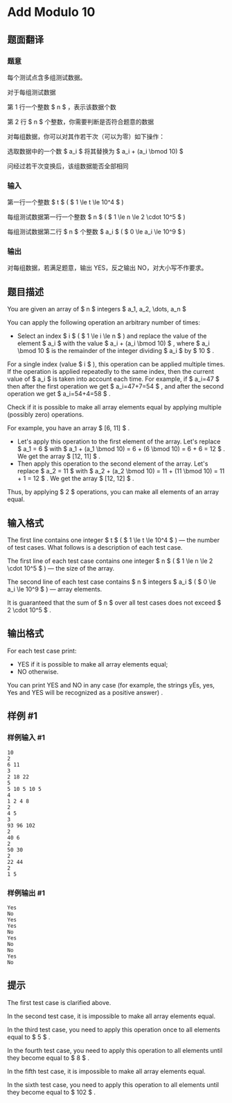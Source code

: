 # Add Modulo 10

## 题面翻译

### 题意
每个测试点含多组测试数据。

对于每组测试数据

第 1 行一个整数 $ n $ ，表示该数据个数

第 2 行 $ n $ 个整数，你需要判断是否符合题意的数据

对每组数据，你可以对其作若干次（可以为零）如下操作：

选取数据中的一个数  $ a_i $  将其替换为 $ a_i + (a_i \bmod 10) $ 

问经过若干次变换后，该组数据能否全部相同

### 输入

第一行一个整数 $ t $ ( $ 1 \le t \le 10^4 $ ) 

每组测试数据第一行一个整数 $ n $ ( $ 1 \le n \le 2 \cdot 10^5 $ ) 

每组测试数据第二行 $ n $ 个整数 $ a_i $ ( $ 0 \le a_i \le 10^9 $ ) 
### 输出

对每组数据，若满足题意，输出 YES，反之输出 NO，对大小写不作要求。

## 题目描述

You are given an array of $ n $ integers $ a_1, a_2, \dots, a_n $

You can apply the following operation an arbitrary number of times:

- Select an index $ i $ ( $ 1 \le i \le n $ ) and replace the value of the element $ a_i $ with the value $ a_i + (a_i \bmod 10) $ , where $ a_i \bmod 10 $ is the remainder of the integer dividing $ a_i $ by $ 10 $ .

For a single index (value $ i $ ), this operation can be applied multiple times. If the operation is applied repeatedly to the same index, then the current value of $ a_i $ is taken into account each time. For example, if $ a_i=47 $ then after the first operation we get $ a_i=47+7=54 $ , and after the second operation we get $ a_i=54+4=58 $ .

Check if it is possible to make all array elements equal by applying multiple (possibly zero) operations.

For example, you have an array $ [6, 11] $ .

- Let's apply this operation to the first element of the array. Let's replace $ a_1 = 6 $ with $ a_1 + (a_1 \bmod 10) = 6 + (6 \bmod 10) = 6 + 6 = 12 $ . We get the array $ [12, 11] $ .
- Then apply this operation to the second element of the array. Let's replace $ a_2 = 11 $ with $ a_2 + (a_2 \bmod 10) = 11 + (11 \bmod 10) = 11 + 1 = 12 $ . We get the array $ [12, 12] $ .

Thus, by applying $ 2 $ operations, you can make all elements of an array equal.

## 输入格式

The first line contains one integer $ t $ ( $ 1 \le t \le 10^4 $ ) — the number of test cases. What follows is a description of each test case.

The first line of each test case contains one integer $ n $ ( $ 1 \le n \le 2 \cdot 10^5 $ ) — the size of the array.

The second line of each test case contains $ n $ integers $ a_i $ ( $ 0 \le a_i \le 10^9 $ ) — array elements.

It is guaranteed that the sum of $ n $ over all test cases does not exceed $ 2 \cdot 10^5 $ .

## 输出格式

For each test case print:

- YES if it is possible to make all array elements equal;
- NO otherwise.

You can print YES and NO in any case (for example, the strings yEs, yes, Yes and YES will be recognized as a positive answer) .

## 样例 #1

### 样例输入 #1

```
10
2
6 11
3
2 18 22
5
5 10 5 10 5
4
1 2 4 8
2
4 5
3
93 96 102
2
40 6
2
50 30
2
22 44
2
1 5
```

### 样例输出 #1

```
Yes
No
Yes
Yes
No
Yes
No
No
Yes
No
```

## 提示

The first test case is clarified above.

In the second test case, it is impossible to make all array elements equal.

In the third test case, you need to apply this operation once to all elements equal to $ 5 $ .

In the fourth test case, you need to apply this operation to all elements until they become equal to $ 8 $ .

In the fifth test case, it is impossible to make all array elements equal.

In the sixth test case, you need to apply this operation to all elements until they become equal to $ 102 $ .